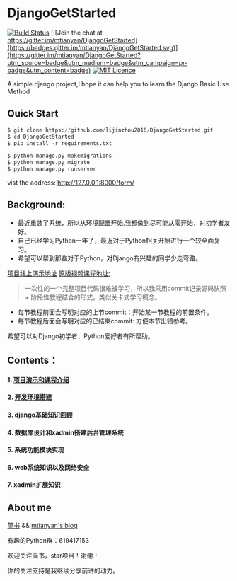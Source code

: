 # DjangoGetStarted

[![Build Status](https://travis-ci.org/mtianyan/hexoBlog-Github.svg?branch=master)](https://travis-ci.org/mtianyan/hexoBlog-Github)
[![Join the chat at https://gitter.im/mtianyan/DjangoGetStarted](https://badges.gitter.im/mtianyan/DjangoGetStarted.svg)](https://gitter.im/mtianyan/DjangoGetStarted?utm_source=badge&utm_medium=badge&utm_campaign=pr-badge&utm_content=badge)
[![MIT Licence](https://badges.frapsoft.com/os/mit/mit.svg?v=103)](https://opensource.org/licenses/mit-license.php)

A simple django project,I hope it can help you to learn the Django Basic Use Method

## Quick Start

```python
$ git clone https://github.com/lijinzhou2016/DjangoGetStarted.git
$ cd DjangoGetStarted
$ pip install -r requirements.txt

$ python manage.py makemigrations
$ python manage.py migrate
$ python manage.py runserver
```

vist the address: http://127.0.0.1:8000/form/

## Background:

- 最近重装了系统，所以从环境配置开始,我都做到尽可能从零开始，对初学者友好。
- 自己已经学习Python一年了，最近对于Python相关开始进行一个较全面复习。
- 希望可以帮到那些对于Python，对Django有兴趣的同学少走弯路。

[项目线上演示地址](http://mxonline.mtianyan.cn)
[原版视频课程地址:](https://coding.imooc.com/learn/list/78.html)

>一次性的一个完整项目代码很难被学习，所以我采用commit记录源码快照 + 阶段性教程结合的形式。类似关卡式学习概念。

- 每节教程前面会写明对应的上节commit：开始某一节教程的前置条件。
- 每节教程后面会写明对应的已结束commit: 方便本节出错参考。

希望可以对Django初学者，Python爱好者有所帮助。

## Contents：

#### 1. [项目演示和课程介绍](http://blog.mtianyan.cn/post/e4b77eed.html)
#### 2. [开发环境搭建](http://blog.mtianyan.cn/post/d2647be6.html)
#### 3. django基础知识回顾
#### 4. 数据库设计和xadmin搭建后台管理系统
#### 5. 系统功能模块实现
#### 6. web系统知识以及网络安全
#### 7. xadmin扩展知识

## About me
[简书](https://www.jianshu.com/u/db9a7a0daa1f) && [mtianyan's blog](http://blog.mtianyan.cn/)

有趣的Python群：619417153

欢迎关注简书，star项目！谢谢！

你的关注支持是我继续分享前进的动力。
